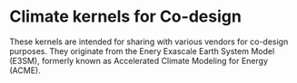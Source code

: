# Climate kernels for Co-design

These kernels are intended for sharing with various vendors for co-design purposes. They originate from the Enery Exascale Earth System Model (E3SM), formerly known as Accelerated Climate Modeling for Energy (ACME).



